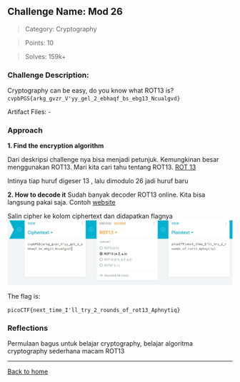 ## Challenge Name: Mod 26
> Category: Cryptography

> Points: 10

> Solves: 159k+

### Challenge Description: 

Cryptography can be easy, do you know what ROT13 is? 
`cvpbPGS{arkg_gvzr_V'yy_gel_2_ebhaqf_bs_ebg13_Ncualgvd}`

Artifact Files: -

### Approach

**1. Find the encryption algorithm**

Dari deskripsi challenge nya bisa menjadi petunjuk. Kemungkinan besar menggunakan ROT13. Mari kita cari tahu tentang ROT13.
[ROT 13](https://id.wikipedia.org/wiki/ROT13)

Intinya tiap huruf digeser 13 , lalu dimodulo 26 jadi huruf baru

**2. How to decode it**
Sudah banyak decoder ROT13 online. Kita bisa langsung pakai saja.
Contoh [website](https://cryptii.com/pipes/rot13-decoder)

Salin cipher ke kolom ciphertext dan didapatkan flagnya
![flag](Mod%20_26-1.jpg)

The flag is:
```
picoCTF{next_time_I'll_try_2_rounds_of_rot13_Aphnytiq}
```

### Reflections
Permulaan bagus untuk belajar cryptography, belajar algoritma cryptography sederhana macam ROT13
  

---
[Back to home](../Readme.md)
